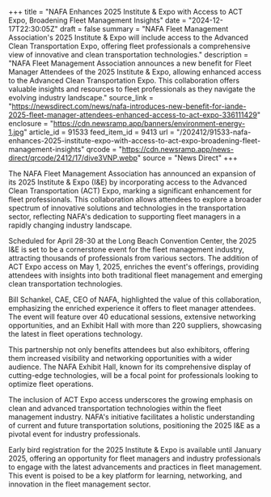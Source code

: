 +++
title = "NAFA Enhances 2025 Institute & Expo with Access to ACT Expo, Broadening Fleet Management Insights"
date = "2024-12-17T22:30:05Z"
draft = false
summary = "NAFA Fleet Management Association's 2025 Institute & Expo will include access to the Advanced Clean Transportation Expo, offering fleet professionals a comprehensive view of innovative and clean transportation technologies."
description = "NAFA Fleet Management Association announces a new benefit for Fleet Manager Attendees of the 2025 Institute & Expo, allowing enhanced access to the Advanced Clean Transportation Expo. This collaboration offers valuable insights and resources to fleet professionals as they navigate the evolving industry landscape."
source_link = "https://newsdirect.com/news/nafa-introduces-new-benefit-for-iande-2025-fleet-manager-attendees-enhanced-access-to-act-expo-336111429"
enclosure = "https://cdn.newsramp.app/banners/environment-energy-1.jpg"
article_id = 91533
feed_item_id = 9413
url = "/202412/91533-nafa-enhances-2025-institute-expo-with-access-to-act-expo-broadening-fleet-management-insights"
qrcode = "https://cdn.newsramp.app/news-direct/qrcode/2412/17/dive3VNP.webp"
source = "News Direct"
+++

<p>The NAFA Fleet Management Association has announced an expansion of its 2025 Institute & Expo (I&E) by incorporating access to the Advanced Clean Transportation (ACT) Expo, marking a significant enhancement for fleet professionals. This collaboration allows attendees to explore a broader spectrum of innovative solutions and technologies in the transportation sector, reflecting NAFA's dedication to supporting fleet managers in a rapidly changing industry landscape.</p><p>Scheduled for April 28-30 at the Long Beach Convention Center, the 2025 I&E is set to be a cornerstone event for the fleet management industry, attracting thousands of professionals from various sectors. The addition of ACT Expo access on May 1, 2025, enriches the event's offerings, providing attendees with insights into both traditional fleet management and emerging clean transportation technologies.</p><p>Bill Schankel, CAE, CEO of NAFA, highlighted the value of this collaboration, emphasizing the enriched experience it offers to fleet manager attendees. The event will feature over 40 educational sessions, extensive networking opportunities, and an Exhibit Hall with more than 220 suppliers, showcasing the latest in fleet operations technology.</p><p>This partnership not only benefits attendees but also exhibitors, offering them increased visibility and networking opportunities with a wider audience. The NAFA Exhibit Hall, known for its comprehensive display of cutting-edge technologies, will be a focal point for professionals looking to optimize fleet operations.</p><p>The inclusion of ACT Expo access underscores the growing emphasis on clean and advanced transportation technologies within the fleet management industry. NAFA's initiative facilitates a holistic understanding of current and future transportation solutions, positioning the 2025 I&E as a pivotal event for industry professionals.</p><p>Early bird registration for the 2025 Institute & Expo is available until January 2025, offering an opportunity for fleet managers and industry professionals to engage with the latest advancements and practices in fleet management. This event is poised to be a key platform for learning, networking, and innovation in the fleet management sector.</p>